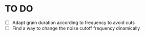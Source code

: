 # TO DO

-   [ ] Adapt grain duration according to frequency to avoid cuts
-   [ ] Find a way to change the noise cutoff frequency dinamically
